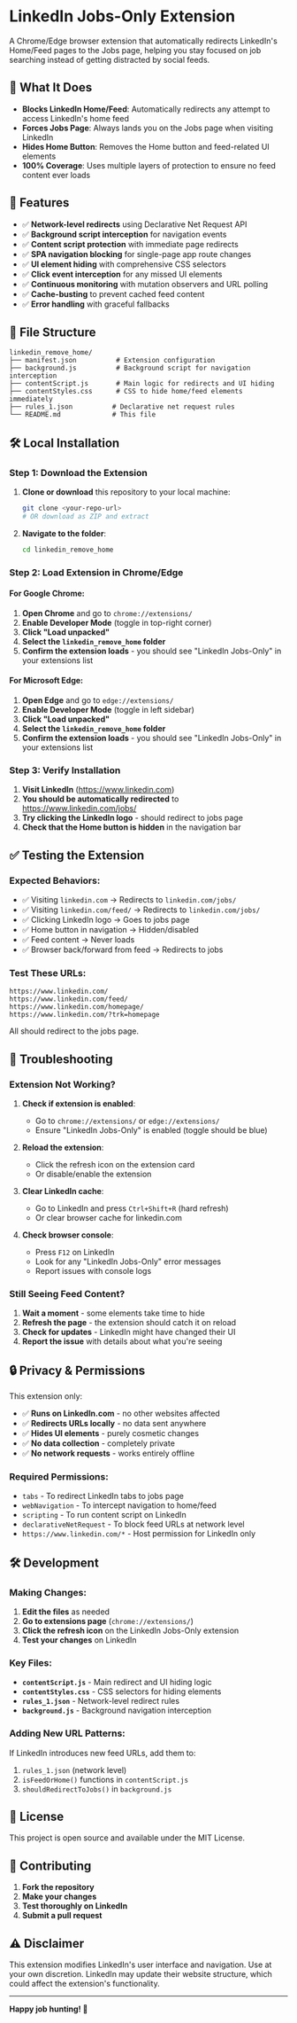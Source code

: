 # LinkedIn Jobs-Only Extension

A Chrome/Edge browser extension that automatically redirects LinkedIn's Home/Feed pages to the Jobs page, helping you stay focused on job searching instead of getting distracted by social feeds.

## 🎯 What It Does

- **Blocks LinkedIn Home/Feed**: Automatically redirects any attempt to access LinkedIn's home feed
- **Forces Jobs Page**: Always lands you on the Jobs page when visiting LinkedIn
- **Hides Home Button**: Removes the Home button and feed-related UI elements
- **100% Coverage**: Uses multiple layers of protection to ensure no feed content ever loads

## 🚀 Features

- ✅ **Network-level redirects** using Declarative Net Request API
- ✅ **Background script interception** for navigation events
- ✅ **Content script protection** with immediate page redirects
- ✅ **SPA navigation blocking** for single-page app route changes
- ✅ **UI element hiding** with comprehensive CSS selectors
- ✅ **Click event interception** for any missed UI elements
- ✅ **Continuous monitoring** with mutation observers and URL polling
- ✅ **Cache-busting** to prevent cached feed content
- ✅ **Error handling** with graceful fallbacks

## 📁 File Structure

```
linkedin_remove_home/
├── manifest.json          # Extension configuration
├── background.js          # Background script for navigation interception
├── contentScript.js       # Main logic for redirects and UI hiding
├── contentStyles.css      # CSS to hide home/feed elements immediately
├── rules_1.json          # Declarative net request rules
└── README.md             # This file
```

## 🛠️ Local Installation

### Step 1: Download the Extension

1. **Clone or download** this repository to your local machine:

   ```bash
   git clone <your-repo-url>
   # OR download as ZIP and extract
   ```

2. **Navigate to the folder**:
   ```bash
   cd linkedin_remove_home
   ```

### Step 2: Load Extension in Chrome/Edge

#### For Google Chrome:

1. **Open Chrome** and go to `chrome://extensions/`
2. **Enable Developer Mode** (toggle in top-right corner)
3. **Click "Load unpacked"**
4. **Select the `linkedin_remove_home` folder**
5. **Confirm the extension loads** - you should see "LinkedIn Jobs-Only" in your extensions list

#### For Microsoft Edge:

1. **Open Edge** and go to `edge://extensions/`
2. **Enable Developer Mode** (toggle in left sidebar)
3. **Click "Load unpacked"**
4. **Select the `linkedin_remove_home` folder**
5. **Confirm the extension loads** - you should see "LinkedIn Jobs-Only" in your extensions list

### Step 3: Verify Installation

1. **Visit LinkedIn** (https://www.linkedin.com)
2. **You should be automatically redirected** to https://www.linkedin.com/jobs/
3. **Try clicking the LinkedIn logo** - should redirect to jobs page
4. **Check that the Home button is hidden** in the navigation bar

## ✅ Testing the Extension

### Expected Behaviors:

- ✅ Visiting `linkedin.com` → Redirects to `linkedin.com/jobs/`
- ✅ Visiting `linkedin.com/feed/` → Redirects to `linkedin.com/jobs/`
- ✅ Clicking LinkedIn logo → Goes to jobs page
- ✅ Home button in navigation → Hidden/disabled
- ✅ Feed content → Never loads
- ✅ Browser back/forward from feed → Redirects to jobs

### Test These URLs:

```
https://www.linkedin.com/
https://www.linkedin.com/feed/
https://www.linkedin.com/homepage/
https://www.linkedin.com/?trk=homepage
```

All should redirect to the jobs page.

## 🔧 Troubleshooting

### Extension Not Working?

1. **Check if extension is enabled**:

   - Go to `chrome://extensions/` or `edge://extensions/`
   - Ensure "LinkedIn Jobs-Only" is enabled (toggle should be blue)

2. **Reload the extension**:

   - Click the refresh icon on the extension card
   - Or disable/enable the extension

3. **Clear LinkedIn cache**:

   - Go to LinkedIn and press `Ctrl+Shift+R` (hard refresh)
   - Or clear browser cache for linkedin.com

4. **Check browser console**:
   - Press `F12` on LinkedIn
   - Look for any "LinkedIn Jobs-Only" error messages
   - Report issues with console logs

### Still Seeing Feed Content?

1. **Wait a moment** - some elements take time to hide
2. **Refresh the page** - the extension should catch it on reload
3. **Check for updates** - LinkedIn might have changed their UI
4. **Report the issue** with details about what you're seeing

## 🔒 Privacy & Permissions

This extension only:

- ✅ **Runs on LinkedIn.com** - no other websites affected
- ✅ **Redirects URLs locally** - no data sent anywhere
- ✅ **Hides UI elements** - purely cosmetic changes
- ✅ **No data collection** - completely private
- ✅ **No network requests** - works entirely offline

### Required Permissions:

- `tabs` - To redirect LinkedIn tabs to jobs page
- `webNavigation` - To intercept navigation to home/feed
- `scripting` - To run content script on LinkedIn
- `declarativeNetRequest` - To block feed URLs at network level
- `https://www.linkedin.com/*` - Host permission for LinkedIn only

## 🛠️ Development

### Making Changes:

1. **Edit the files** as needed
2. **Go to extensions page** (`chrome://extensions/`)
3. **Click the refresh icon** on the LinkedIn Jobs-Only extension
4. **Test your changes** on LinkedIn

### Key Files:

- **`contentScript.js`** - Main redirect and UI hiding logic
- **`contentStyles.css`** - CSS selectors for hiding elements
- **`rules_1.json`** - Network-level redirect rules
- **`background.js`** - Background navigation interception

### Adding New URL Patterns:

If LinkedIn introduces new feed URLs, add them to:

1. `rules_1.json` (network level)
2. `isFeedOrHome()` functions in `contentScript.js`
3. `shouldRedirectToJobs()` in `background.js`

## 📄 License

This project is open source and available under the MIT License.

## 🤝 Contributing

1. **Fork the repository**
2. **Make your changes**
3. **Test thoroughly on LinkedIn**
4. **Submit a pull request**

## ⚠️ Disclaimer

This extension modifies LinkedIn's user interface and navigation. Use at your own discretion. LinkedIn may update their website structure, which could affect the extension's functionality.

---

**Happy job hunting! 🎯**
